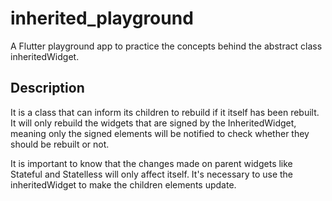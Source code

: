 # inherited_playground

A Flutter playground app to practice the concepts behind the abstract class inheritedWidget.

## Description

It is a class that can inform its children to rebuild if it itself has been rebuilt.
It will only rebuild the widgets that are signed by the InheritedWidget, meaning only the signed elements will be notified to check whether they should be rebuilt or not.

It is important to know that the changes made on parent widgets like Stateful and Statelless will only affect itself. It's necessary to use the inheritedWidget to make the children elements
update.
